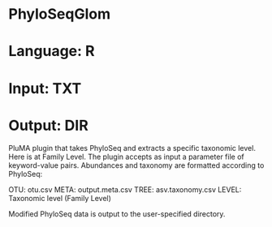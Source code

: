 # PhyloSeqGlom
# Language: R
# Input: TXT
# Output: DIR

PluMA plugin that takes PhyloSeq and extracts a specific taxonomic level. Here is at Family Level.
The plugin accepts as input a parameter file of keyword-value pairs.  Abundances and taxonomy are formatted according to PhyloSeq:

OTU: otu.csv
META: output.meta.csv
TREE: asv.taxonomy.csv
LEVEL: Taxonomic level (Family Level)

Modified PhyloSeq data is output to the user-specified directory.
